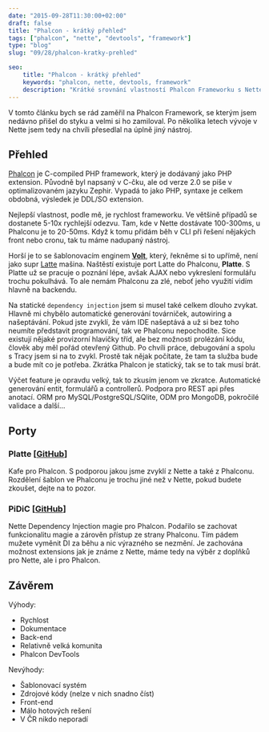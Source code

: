 ```yaml
---
date: "2015-09-28T11:30:00+02:00"
draft: false
title: "Phalcon - krátký přehled"
tags: ["phalcon", "nette", "devtools", "framework"]
type: "blog"
slug: "09/28/phalcon-kratky-prehled"

seo:
    title: "Phalcon - krátký přehled"
    keywords: "phalcon, nette, devtools, framework"
    description: "Krátké srovnání vlastností Phalcon Frameworku s Nette Frameworkem"
---
```


V tomto článku bych se rád zaměřil na Phalcon Framework, se kterým jsem nedávno přišel do styku a velmi si ho zamiloval. Po několika letech vývoje v Nette jsem tedy na chvíli přesedlal na úplně jiný nástroj.

<!--more-->

## Přehled

[Phalcon](http://phalconphp.com/) je C-compiled PHP framework, který je dodávaný jako PHP extension. Původně byl napsaný v C-čku, ale od verze 2.0 se píše v optimalizovaném jazyku Zephir. Vypadá to jako PHP, syntaxe je celkem obdobná, výsledek je DDL/SO extension.

Nejlepší vlastnost, podle mě, je rychlost frameworku. Ve většině případů se dostanete 5-10x rychlejší odezvu. Tam, kde v Nette dostávate 100-300ms, u Phalconu je to 20-50ms. Když k tomu přidám běh v CLI při řešení nějakých front nebo cronu, tak tu máme nadupaný nástroj.

Horší je to se šablonovacím enginem [**Volt**](https://docs.phalconphp.com/en/latest/reference/volt.html), který, řekněme si to upřímě, není jako supr [Latte](https://latte.nette.org/en/) mašina. Naštěstí existuje port Latte do Phalconu, **Platte**. S Platte už se pracuje o poznání lépe, avšak AJAX nebo vykreslení formulářu trochu pokulhává. To ale nemám Phalconu za zlé, neboť jeho využití vidím hlavně na backendu.

Na statické `dependency injection` jsem si musel také celkem dlouho zvykat. Hlavně mi chybělo automatické generování továrniček, autowiring a našeptávání. Pokud jste zvyklí, že vám IDE našeptává a už si bez toho neumíte představit programování, tak ve Phalconu nepochodíte. Sice existují nějaké provizorní hlavičky tříd, ale bez možnosti prolézání kódu, člověk aby měl pořád otevřený Github. Po chvíli práce, debugování a spolu s Tracy jsem si na to zvykl. Prostě tak nějak počítate, že tam ta služba bude a bude mít co je potřeba. Zkrátka Phalcon je statický, tak se to tak musí brát.

Výčet feature je opravdu velký, tak to zkusím jenom ve zkratce. Automatické generování entit, formulářů a controllerů. Podpora pro REST api přes anotací. ORM pro MySQL/PostgreSQL/SQlite, ODM pro MongoDB, pokročilé validace a další...

## Porty

### Platte [[GitHub](https://github.com/phalette/platte)]

Kafe pro Phalcon. S podporou jakou jsme zvyklí z Nette a také z Phalconu. Rozdělení šablon ve Phalconu je trochu jiné než v Nette, pokud budete zkoušet, dejte na to pozor.

### PiDiC [[GitHub](https://github.com/phalette/pidic)]

Nette Dependency Injection magie pro Phalcon. Podařilo se zachovat funkcionalitu magie a zárověn přístup ze strany Phalconu. Tím pádem mužete vyměnit DI za běhu a nic výrazného se nezmění. Je zachována možnost extensions jak je známe z Nette, máme tedy na výběr z doplňků pro Nette, ale i pro Phalcon.

## Závěrem

Výhody:
* Rychlost
* Dokumentace
* Back-end
* Relativně velká komunita
* Phalcon DevTools

Nevýhody:
* Šablonovací systém
* Zdrojové kódy (nelze v nich snadno číst)
* Front-end
* Málo hotových rešení
* V ČR nikdo neporadí
